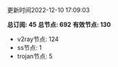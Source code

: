 更新时间2022-12-10 17:09:03

**总订阅: 45**
**总节点: 692**
**有效节点: 130**
- v2ray节点: 124
- ss节点: 1
- trojan节点: 5
